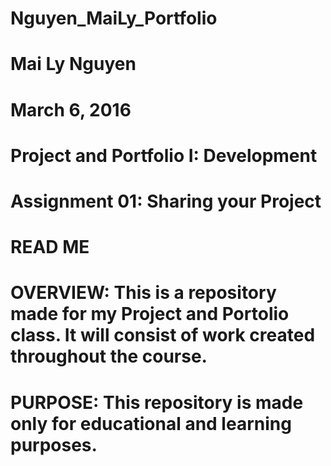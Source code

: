 # Nguyen_MaiLy_Portfolio

# Mai Ly Nguyen
# March 6, 2016
# Project and Portfolio I: Development
# Assignment 01: Sharing your Project

# READ ME

# OVERVIEW: This is a repository made for my Project and Portolio class. It will consist of work created throughout the course.
# PURPOSE: This repository is made only for educational and learning purposes.  


